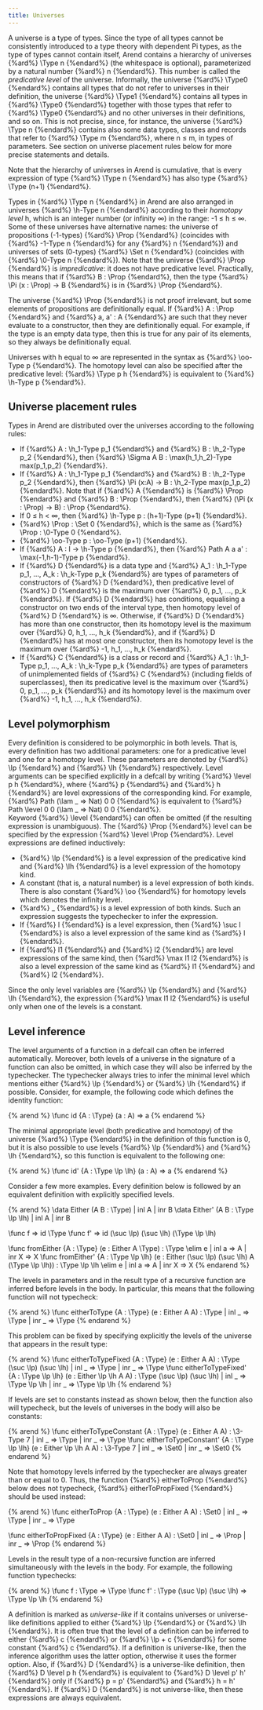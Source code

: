 ```yaml
---
title: Universes
---
```


A universe is a type of types. Since the type of all types cannot be consistently introduced to a type theory
with dependent Pi types, as the type of types cannot contain itself, Arend contains a hierarchy of universes 
{%ard%} \Type n {%endard%} (the whitespace is optional), parameterized by a natural number {%ard%} n {%endard%}. This number is called the 
_predicative level_ of the universe. Informally, the universe {%ard%} \Type0 {%endard%} contains all types that do not refer to universes
in their definition, the universe {%ard%} \Type1 {%endard%} contains all types in {%ard%} \Type0 {%endard%} together with those types that
refer to {%ard%} \Type0 {%endard%} and no other universes in their definitions, and so on. This is not precise, since, for instance, 
the universe {%ard%} \Type n {%endard%} contains also some data types, classes and records that refer to {%ard%} \Type m {%endard%}, where n ≤ m, in types of parameters.
See section on universe placement rules below for more precise statements and details.  
 
Note that the hierarchy of 
universes in Arend is cumulative, that is every expression of type {%ard%} \Type n {%endard%} has also type {%ard%} \Type (n+1) {%endard%}. 

Types in {%ard%} \Type n {%endard%} in Arend are also arranged in universes {%ard%} \h-Type n {%endard%} according to their _homotopy level_ h,
which is an integer number (or infinity ∞) in the range: -1 ≤ h ≤ ∞. 
Some of these universes have alternative names: the universe of propositions (-1-types) {%ard%} \Prop {%endard%} 
(coincides with {%ard%} \-1-Type n {%endard%} for any {%ard%} n {%endard%}) and universes of sets (0-types) {%ard%} \Set n {%endard%} (coincides with {%ard%} \0-Type n {%endard%}). 
Note that the universe {%ard%} \Prop {%endard%} is _impredicative_: it does not have predicative level. Practically, this means that
if {%ard%} B : \Prop {%endard%}, then the type {%ard%} \Pi (x : \Prop) -> B {%endard%} is in {%ard%} \Prop {%endard%}. 

The universe {%ard%} \Prop {%endard%} is not proof irrelevant, but some elements of propositions are definitionally equal.
If {%ard%} A : \Prop {%endard%} and {%ard%} a, a' : A {%endard%} are such that they never evaluate to a constructor, then they are definitionally equal.
For example, if the type is an empty data type, then this is true for any pair of its elements, so they always be definitionally equal.

Universes with h equal to ∞ are represented in the syntax as {%ard%} \oo-Type p {%endard%}. The homotopy level can also be 
specified after the predicative level: {%ard%} \Type p h {%endard%} is equivalent to {%ard%} \h-Type p {%endard%}.   

## Universe placement rules

Types in Arend are distributed over the universes according to the following rules:

* If {%ard%} A : \h_1-Type p_1 {%endard%} and {%ard%} B : \h_2-Type p_2 {%endard%}, then {%ard%} \Sigma A B : \max(h_1,h_2)-Type max(p_1,p_2) {%endard%}.
* If {%ard%} A : \h_1-Type p_1 {%endard%} and {%ard%} B : \h_2-Type p_2 {%endard%}, then {%ard%} \Pi (x:A) -> B : \h_2-Type max(p_1,p_2) {%endard%}.
  Note that if {%ard%} A {%endard%} is {%ard%} \Prop {%endard%} and {%ard%} B : \Prop {%endard%}, then {%ard%} (\Pi (x : \Prop) -> B) : \Prop {%endard%}.
* If 0 ≤ h < ∞, then {%ard%} \h-Type p : \(h+1)-Type (p+1) {%endard%}.
* {%ard%} \Prop : \Set 0 {%endard%}, which is the same as {%ard%} \Prop : \0-Type 0 {%endard%}.
* {%ard%} \oo-Type p : \oo-Type (p+1) {%endard%}.
* If {%ard%} A : I -> \h-Type p {%endard%}, then {%ard%} Path A a a' : \max(-1,h-1)-Type p {%endard%}.
* If {%ard%} D {%endard%} is a data type and {%ard%} A_1 : \h_1-Type p_1, ..., A_k : \h_k-Type p_k {%endard%} are types of parameters
  of constructors of {%ard%} D {%endard%}, then predicative level of {%ard%} D {%endard%} is the maximum over {%ard%} 0, p_1, ..., p_k {%endard%}.
  If {%ard%} D {%endard%} has conditions, equalising a constructor on two ends of the interval type, then homotopy level of 
  {%ard%} D {%endard%} is ∞. Otherwise, if {%ard%} D {%endard%} has more than one constructor, then its homotopy level is
  the maximum over {%ard%} 0, h_1, ..., h_k {%endard%}, and if {%ard%} D {%endard%} has at most one constructor, then its homotopy level
  is the maximum over {%ard%} -1, h_1, ..., h_k {%endard%}.
* If {%ard%} C {%endard%} is a class or record and {%ard%} A_1 : \h_1-Type p_1, ..., A_k : \h_k-Type p_k {%endard%} are types of parameters
  of unimplemented fields of {%ard%} C {%endard%} (including fields of superclasses), then its predicative level is the maximum 
  over {%ard%} 0, p_1, ..., p_k {%endard%} and its homotopy level is the maximum over {%ard%} -1, h_1, ..., h_k {%endard%}.       

## Level polymorphism

Every definition is considered to be polymorphic in both levels.
That is, every definition has two additional parameters: one for a predicative level and one for a homotopy level.
These parameters are denoted by {%ard%} \lp {%endard%} and {%ard%} \lh {%endard%} respectively.
Level arguments can be specified explicitly in a defcall by writing {%ard%} \level p h {%endard%}, where {%ard%} p {%endard%} and {%ard%} h {%endard%} are level expressions of the corresponding kind.
For example, {%ard%} Path (\lam _ => Nat) 0 0 {%endard%} is equivalent to {%ard%} Path \level 0 0 (\lam _ => Nat) 0 0 {%endard%}.  
Keyword {%ard%} \level {%endard%} can often be omitted (if the resulting expression is unambiguous).
The {%ard%} \Prop {%endard%} level can be specified by the expression {%ard%} \level \Prop {%endard%}.
Level expressions are defined inductively:

* {%ard%} \lp {%endard%} is a level expression of the predicative kind and {%ard%} \lh {%endard%} is a level expression of the homotopy kind.
* A constant (that is, a natural number) is a level expression of both kinds. There is also constant {%ard%} \oo {%endard%} for homotopy levels which denotes the infinity level.
* {%ard%} _ {%endard%} is a level expression of both kinds. Such an expression suggests the typechecker to infer the expression.
* If {%ard%} l {%endard%} is a level expression, then {%ard%} \suc l {%endard%} is also a level expression of the same kind as {%ard%} l {%endard%}.
* If {%ard%} l1 {%endard%} and {%ard%} l2 {%endard%} are level expressions of the same kind, then {%ard%} \max l1 l2 {%endard%} is also a level expression of the same kind as {%ard%} l1 {%endard%} and {%ard%} l2 {%endard%}.

Since the only level variables are {%ard%} \lp {%endard%} and {%ard%} \lh {%endard%}, the expression {%ard%} \max l1 l2 {%endard%} is useful only when one of the levels is a constant.

## Level inference

The level arguments of a function in a defcall can often be inferred automatically.
Moreover, both levels of a universe in the signature of a function can also be omitted, in which case they
will also be inferred by the typechecker.
The typechecker always tries to infer the minimal level which mentions either {%ard%} \lp {%endard%} or {%ard%} \lh {%endard%} if possible.
Consider, for example, the following code which defines the identity function:

{% arend %}
\func id {A : \Type} (a : A) => a
{% endarend %}

The minimal appropriate level (both predicative and homotopy) of the universe {%ard%} \Type {%endard%} in the definition of this function is 0,
but it is also possible to use levels {%ard%} \lp {%endard%} and {%ard%} \lh {%endard%}, so this function is equivalent to the following one:

{% arend %}
\func id' {A : \Type \lp \lh} (a : A) => a
{% endarend %}

Consider a few more examples.
Every definition below is followed by an equivalent definition with explicitly specified levels.

{% arend %}
\data Either (A B : \Type) | inl A | inr B
\data Either' (A B : \Type \lp \lh) | inl A | inr B

\func f => id \Type
\func f' => id (\suc \lp) (\suc \lh) (\Type \lp \lh)

\func fromEither {A : \Type} (e : Either A \Type) : \Type \elim e
  | inl a => A
  | inr X => X
\func fromEither' {A : \Type \lp \lh} (e : Either (\suc \lp) (\suc \lh) A (\Type \lp \lh)) : \Type \lp \lh \elim e
  | inl a => A
  | inr X => X
{% endarend %}

The levels in parameters and in the result type of a recursive function are inferred before levels in the body.
In particular, this means that the following function will not typecheck:

{% arend %}
\func eitherToType {A : \Type} (e : Either A A) : \Type
  | inl _ => \Type
  | inr _ => \Type
{% endarend %}

This problem can be fixed by specifying explicitly the levels of the universe that appears in the result type:

{% arend %}
\func eitherToTypeFixed {A : \Type} (e : Either A A) : \Type (\suc \lp) (\suc \lh)
  | inl _ => \Type
  | inr _ => \Type
\func eitherToTypeFixed' {A : \Type \lp \lh} (e : Either \lp \lh A A) : \Type (\suc \lp) (\suc \lh)
  | inl _ => \Type \lp \lh
  | inr _ => \Type \lp \lh
{% endarend %}

If levels are set to constants instead as shown below, then the function also will typecheck,
but the levels of universes in the body will also be constants:

{% arend %}
\func eitherToTypeConstant {A : \Type} (e : Either A A) : \3-Type 7
  | inl _ => \Type
  | inr _ => \Type
\func eitherToTypeConstant' {A : \Type \lp \lh} (e : Either \lp \lh A A) : \3-Type 7
  | inl _ => \Set0
  | inr _ => \Set0
{% endarend %}

Note that homotopy levels inferred by the typechecker are always greater than or equal to 0.
Thus, the function {%ard%} eitherToProp {%endard%} below does not typecheck, {%ard%} eitherToPropFixed {%endard%} should be
used instead:

{% arend %}
\func eitherToProp {A : \Type} (e : Either A A) : \Set0
  | inl _ => \Type
  | inr _ => \Type

\func eitherToPropFixed {A : \Type} (e : Either A A) : \Set0
  | inl _ => \Prop
  | inr _ => \Prop
{% endarend %}

Levels in the result type of a non-recursive function are inferred simultaneously with the
levels in the body.
For example, the following function typechecks:

{% arend %}
\func f : \Type => \Type
\func f' : \Type (\suc \lp) (\suc \lh) => \Type \lp \lh
{% endarend %}

A definition is marked as _universe-like_ if it contains universes or universe-like definitions applied to either {%ard%} \lp {%endard%} or {%ard%} \lh {%endard%}.
It is often true that the level of a definition can be inferred to either {%ard%} c {%endard%} or {%ard%} \lp + c {%endard%} for some constant {%ard%} c {%endard%}.
If a definition is universe-like, then the inference algorithm uses the latter option, otherwise it uses the former option.
Also, if {%ard%} D {%endard%} is a universe-like definition, then {%ard%} D \level p h {%endard%} is equivalent to {%ard%} D \level p' h' {%endard%} only if {%ard%} p = p' {%endard%} and {%ard%} h = h' {%endard%}.
If {%ard%} D {%endard%} is not universe-like, then these expressions are always equivalent.
